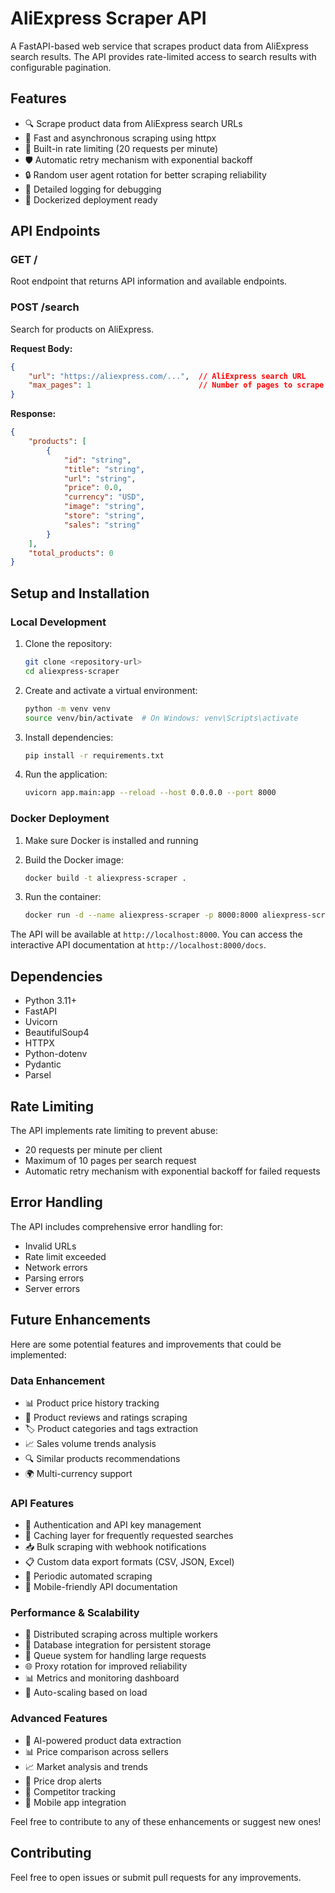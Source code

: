 # AliExpress Scraper API

A FastAPI-based web service that scrapes product data from AliExpress search results. The API provides rate-limited access to search results with configurable pagination.

## Features

- 🔍 Scrape product data from AliExpress search URLs
- 🚀 Fast and asynchronous scraping using httpx
- 🔄 Built-in rate limiting (20 requests per minute)
- 🛡️ Automatic retry mechanism with exponential backoff
- 🔒 Random user agent rotation for better scraping reliability
- 📝 Detailed logging for debugging
- 🐳 Dockerized deployment ready

## API Endpoints

### GET /
Root endpoint that returns API information and available endpoints.

### POST /search
Search for products on AliExpress.

**Request Body:**
```json
{
    "url": "https://aliexpress.com/...",  // AliExpress search URL
    "max_pages": 1                        // Number of pages to scrape (default: 1, max: 10)
}
```

**Response:**
```json
{
    "products": [
        {
            "id": "string",
            "title": "string",
            "url": "string",
            "price": 0.0,
            "currency": "USD",
            "image": "string",
            "store": "string",
            "sales": "string"
        }
    ],
    "total_products": 0
}
```

## Setup and Installation

### Local Development

1. Clone the repository:
   ```bash
   git clone <repository-url>
   cd aliexpress-scraper
   ```

2. Create and activate a virtual environment:
   ```bash
   python -m venv venv
   source venv/bin/activate  # On Windows: venv\Scripts\activate
   ```

3. Install dependencies:
   ```bash
   pip install -r requirements.txt
   ```

4. Run the application:
   ```bash
   uvicorn app.main:app --reload --host 0.0.0.0 --port 8000
   ```

### Docker Deployment

1. Make sure Docker is installed and running

2. Build the Docker image:
   ```bash
   docker build -t aliexpress-scraper .
   ```

3. Run the container:
   ```bash
   docker run -d --name aliexpress-scraper -p 8000:8000 aliexpress-scraper
   ```

The API will be available at `http://localhost:8000`. You can access the interactive API documentation at `http://localhost:8000/docs`.

## Dependencies

- Python 3.11+
- FastAPI
- Uvicorn
- BeautifulSoup4
- HTTPX
- Python-dotenv
- Pydantic
- Parsel

## Rate Limiting

The API implements rate limiting to prevent abuse:
- 20 requests per minute per client
- Maximum of 10 pages per search request
- Automatic retry mechanism with exponential backoff for failed requests

## Error Handling

The API includes comprehensive error handling for:
- Invalid URLs
- Rate limit exceeded
- Network errors
- Parsing errors
- Server errors

## Future Enhancements

Here are some potential features and improvements that could be implemented:

### Data Enhancement
- 📊 Product price history tracking
- 🌟 Product reviews and ratings scraping
- 🏷️ Product categories and tags extraction
- 📈 Sales volume trends analysis
- 🔍 Similar products recommendations
- 🌍 Multi-currency support

### API Features
- 🔐 Authentication and API key management
- 💾 Caching layer for frequently requested searches
- 📥 Bulk scraping with webhook notifications
- 📋 Custom data export formats (CSV, JSON, Excel)
- 🔄 Periodic automated scraping
- 📱 Mobile-friendly API documentation

### Performance & Scalability
- 🚀 Distributed scraping across multiple workers
- 💽 Database integration for persistent storage
- 🔄 Queue system for handling large requests
- 🌐 Proxy rotation for improved reliability
- 📊 Metrics and monitoring dashboard
- 🔧 Auto-scaling based on load

### Advanced Features
- 🤖 AI-powered product data extraction
- 📊 Price comparison across sellers
- 📈 Market analysis and trends
- 🔔 Price drop alerts
- 🎯 Competitor tracking
- 📱 Mobile app integration

Feel free to contribute to any of these enhancements or suggest new ones!

## Contributing

Feel free to open issues or submit pull requests for any improvements.
